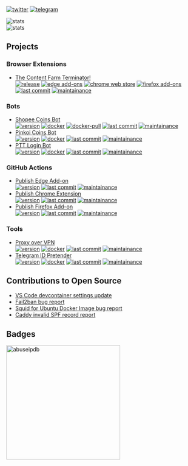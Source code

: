 [![twitter](https://badgen.net/badge/icon/twitter?icon=twitter&label=&color=1D9BF0)](https://twitter.com/hyperbola_cc)
[![telegram](https://badgen.net/badge/icon/telegram?icon=telegram&label=&color=#0088cc)](https://t.me/hyperbola_cc)

![stats](https://github-readme-stats.vercel.app/api?username=wdzeng&theme=vue-dark&hide_border=true&include_all_commits=true&count_private=true)  
![stats](https://github-readme-streak-stats.herokuapp.com/?user=wdzeng&theme=vue-dark&hide_border=true)

## Projects

### Browser Extensions

- [The Content Farm Terminator!](https://github.com/wdzeng/the-content-farm-terminator)  
  [![release](https://img.shields.io/github/v/release/wdzeng/the-content-farm-terminator?logo=github&logoColor=white)](https://github.com/wdzeng/The-Content-Farm-Terminator/releases/latest)
  [![edge add-ons](https://img.shields.io/badge/dynamic/json?prefix=v&query=%24.version&url=https%3A%2F%2Fmicrosoftedge.microsoft.com%2Faddons%2Fgetproductdetailsbycrxid%2Fklphenilpobkhhddphhmkfedbedplpkj&logo=microsoftedge&logoColor=white&label=edge)](https://microsoftedge.microsoft.com/addons/detail/klphenilpobkhhddphhmkfedbedplpkj)
  [![chrome web store](https://img.shields.io/chrome-web-store/v/chhekpgdckchblnfdelceaigmlfbakgn?logo=googlechrome&logoColor=white&label=chrome)](https://chrome.google.com/webstore/detail/chhekpgdckchblnfdelceaigmlfbakgn)
  [![firefox add-ons](https://img.shields.io/amo/v/the-content-farm-terminator?logo=firefox&logoColor=white&label=firefox)](https://addons.mozilla.org/firefox/addon/the-content-farm-terminator/)
  [![last commit](https://img.shields.io/github/last-commit/wdzeng/the-content-farm-terminator?color=forestgreen)](https://github.com/wdzeng/the-content-farm-terminator/commits/)
  [![maintainance](https://img.shields.io/maintenance/yes/2022?color=forestgreen)](#)

### Bots

- [Shopee Coins Bot](https://github.com/wdzeng/shopee-coins-bot)  
  [![version](https://img.shields.io/github/v/release/wdzeng/shopee-coins-bot?logo=github&logoColor=white)](https://github.com/wdzeng/shopee-coins-bot/releases/latest)
  [![docker](https://img.shields.io/badge/-docker-blue?logo=docker&logoColor=white&labelColor=grey)](https://hub.docker.com/repository/docker/hyperbola/shopee-coins-bot)
  [![docker-pull](https://img.shields.io/docker/pulls/hyperbola/shopee-coins-bot?color=blue&logo=docker&logoColor=white)](https://hub.docker.com/repository/docker/hyperbola/shopee-coins-bot)
  [![last commit](https://img.shields.io/github/last-commit/wdzeng/shopee-coins-bot?color=forestgreen)](https://github.com/wdzeng/shopee-coins-bot/commits/)
  [![maintainance](https://img.shields.io/maintenance/yes/2022?color=forestgreen)](#)
- [Pinkoi Coins Bot](https://github.com/wdzeng/pinkoi-coins-bot)  
  [![version](https://img.shields.io/github/v/release/wdzeng/pinkoi-coins-bot?logo=github&logoColor=white)](https://github.com/wdzeng/pinkoi-coins-bots/releases/latest)
  [![docker](https://img.shields.io/badge/-docker-blue?logo=docker&logoColor=white&labelColor=grey)](https://hub.docker.com/repository/docker/hyperbola/pinkoi-coins-bot)
  [![last commit](https://img.shields.io/github/last-commit/wdzeng/pinkoi-coins-bot?color=forestgreen)](https://github.com/wdzeng/pinkoi-coins-bot/commits/)
  [![maintainance](https://img.shields.io/maintenance/yes/2022?color=forestgreen)](#)
- [PTT Login Bot](https://github.com/wdzeng/ptt-login-bot)  
  [![version](https://img.shields.io/github/v/release/wdzeng/ptt-login-bot?logo=github&logoColor=white)](https://github.com/wdzeng/ptt-login-bot/releases/latest)
  [![docker](https://img.shields.io/badge/-docker-blue?logo=docker&logoColor=white&labelColor=grey)](https://hub.docker.com/repository/docker/hyperbola/ptt-login-bot)
  [![last commit](https://img.shields.io/github/last-commit/wdzeng/ptt-login-bot?color=forestgreen)](https://github.com/wdzeng/ptt-login-bot/commits/)
  [![maintainance](https://img.shields.io/maintenance/yes/2022?color=forestgreen)](#)

### GitHub Actions

- [Publish Edge Add-on](https://github.com/wdzeng/edge-addon)  
  [![version](https://img.shields.io/github/v/release/wdzeng/edge-addon?logo=github&logoColor=white)](https://github.com/wdzeng/edge-addon/releases/latest)
  [![last commit](https://img.shields.io/github/last-commit/wdzeng/edge-addon?color=forestgreen)](https://github.com/wdzeng/edge-addon/commits/)
  [![maintainance](https://img.shields.io/maintenance/yes/2022?color=forestgreen)](#)
- [Publish Chrome Extension](https://github.com/wdzeng/chrome-extension)  
  [![version](https://img.shields.io/github/v/release/wdzeng/chrome-extension?logo=github&logoColor=white)](https://github.com/wdzeng/chrome-extension/releases/latest)
  [![last commit](https://img.shields.io/github/last-commit/wdzeng/chrome-extension?color=forestgreen)](https://github.com/wdzeng/chrome-extension/commits/)
  [![maintainance](https://img.shields.io/maintenance/yes/2022?color=forestgreen)](#)
- [Publish Firefox Add-on](https://github.com/wdzeng/firefox-addon)  
  [![version](https://img.shields.io/github/v/release/wdzeng/firefox-addon?logo=github&logoColor=white)](https://github.com/wdzeng/firefox-addon/releases/latest)
  [![last commit](https://img.shields.io/github/last-commit/wdzeng/firefox-addon?color=forestgreen)](https://github.com/wdzeng/firefox-addon/commits/)
  [![maintainance](https://img.shields.io/maintenance/yes/2022?color=forestgreen)](#)

### Tools

- [Proxy over VPN](https://github.com/wdzeng/proxy-over-vpn)  
  [![version](https://img.shields.io/github/v/release/wdzeng/proxy-over-vpn?logo=github&logoColor=white?sort=semver)](https://github.com/wdzeng/proxy-over-vpn/releases/latest)
  [![docker](https://img.shields.io/badge/-docker-blue?logo=docker&logoColor=white&labelColor=grey)](https://hub.docker.com/repository/docker/hyperbola/proxy-over-vpn)
  [![last commit](https://img.shields.io/github/last-commit/wdzeng/proxy-over-vpn?color=forestgreen)](https://github.com/wdzeng/proxy-over-vpn/commits/)
  [![maintainance](https://img.shields.io/maintenance/yes/2022?color=forestgreen)](#)
- [Telegram ID Pretender](https://github.com/wdzeng/telegram-id-pretender)  
  [![version](https://img.shields.io/github/v/release/wdzeng/telegram-id-pretender?logo=github&logoColor=white&sort=semver)](https://github.com/wdzeng/telegram-id-pretender/releases/latest)
  [![docker](https://img.shields.io/badge/-docker-blue?logo=docker&logoColor=white&labelColor=grey)](https://hub.docker.com/repository/docker/hyperbola/telegram-id-pretender)
  [![last commit](https://img.shields.io/github/last-commit/wdzeng/telegram-id-pretender?color=forestgreen)](https://github.com/wdzeng/telegram-id-pretender/commits/)
  [![maintainance](https://img.shields.io/maintenance/yes/2022?color=forestgreen)](#)

## Contributions to Open Source

- [VS Code devcontainer settings update](https://github.com/microsoft/vscode-dev-containers/pull/962)
- [Fail2ban bug report](https://github.com/fail2ban/fail2ban/issues/3293)
- [Squid for Ubuntu Docker Image bug report](https://bugs.launchpad.net/ubuntu-docker-images/+bug/1978272)
- [Caddy invalid SPF record report](https://caddy.community/t/caddy-forum-registration-confirmation-mail-is-marked-as-spam/16235/3)


## Badges

<a href="https://www.abuseipdb.com/user/85162" target="_blank"><img src="https://www.abuseipdb.com/contributor/85162.svg" alt="abuseipdb" width="300"></a>
